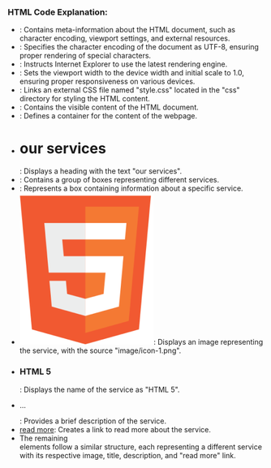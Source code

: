 ### HTML Code Explanation:
- <head>: Contains meta-information about the HTML document, such as character encoding, viewport settings, and external resources.
- <meta charset="UTF-8" />: Specifies the character encoding of the document as UTF-8, ensuring proper rendering of special characters.
- <meta http-equiv="X-UA-Compatible" content="IE=edge" />: Instructs Internet Explorer to use the latest rendering engine.
- <meta name="viewport" content="width=device-width, initial-scale=1.0" />: Sets the viewport width to the device width and initial scale to 1.0, ensuring proper responsiveness on various devices.
- <link rel="stylesheet" href="css/style.css" />: Links an external CSS file named "style.css" located in the "css" directory for styling the HTML content.
- <body>: Contains the visible content of the HTML document.
- <div class="container">: Defines a container for the content of the webpage.
- <h1 class="heading">our services</h1>: Displays a heading with the text "our services".
- <div class="box-container">: Contains a group of boxes representing different services.
- <div class="box">: Represents a box containing information about a specific service.
- <img src="image/icon-1.png" alt="" />: Displays an image representing the service, with the source "image/icon-1.png".
- <h3>HTML 5</h3>: Displays the name of the service as "HTML 5".
- <p>...</p>: Provides a brief description of the service.
- <a href="#" class="btn">read more</a>: Creates a link to read more about the service.
- The remaining <div class="box"> elements follow a similar structure, each representing a different service with its respective image, title, description, and "read more" link.
